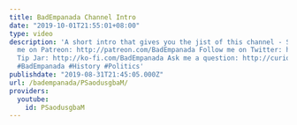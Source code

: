 ```yaml
---
title: BadEmpanada Channel Intro
date: "2019-10-01T21:55:01+08:00"
type: video
description: 'A short intro that gives you the jist of this channel - Subscribe! Support
  me on Patreon: http://patreon.com/BadEmpanada Follow me on Twitter: http://twitter.com/BadEmpanada
  Tip Jar: http://ko-fi.com/BadEmpanada Ask me a question: http://curiouscat.me/BadEmpanada
  #BadEmpanada #History #Politics'
publishdate: "2019-08-31T21:45:05.000Z"
url: /badempanada/PSaodusgbaM/
providers:
  youtube:
    id: PSaodusgbaM
---
```

